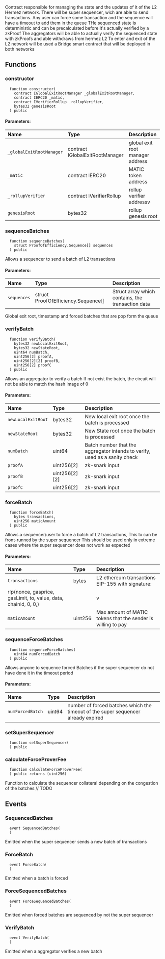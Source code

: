 Contract responsible for managing the state and the updates of it of the L2 Hermez network.
There will be super sequencer, wich are able to send transactions.
Any user can force some transaction and the sequence will have a timeout to add them in the queue
THe sequenced state is deterministic and can be precalculated before it's actually verified by a zkProof
The aggregators will be able to actually verify the sequenced state with zkProofs and able withdraws from hermez L2
To enter and exit of the L2 network will be used a Bridge smart contract that will be deployed in both networks


## Functions
### constructor
```solidity
  function constructor(
    contract IGlobalExitRootManager _globalExitRootManager,
    contract IERC20 _matic,
    contract IVerifierRollup _rollupVerifier,
    bytes32 genesisRoot
  ) public
```


#### Parameters:
| Name | Type | Description                                                          |
| :--- | :--- | :------------------------------------------------------------------- |
|`_globalExitRootManager` | contract IGlobalExitRootManager | global exit root manager address
|`_matic` | contract IERC20 | MATIC token address
|`_rollupVerifier` | contract IVerifierRollup | rollup verifier addressv
|`genesisRoot` | bytes32 | rollup genesis root

### sequenceBatches
```solidity
  function sequenceBatches(
    struct ProofOfEfficiency.Sequence[] sequences
  ) public
```
Allows a sequencer to send a batch of L2 transactions


#### Parameters:
| Name | Type | Description                                                          |
| :--- | :--- | :------------------------------------------------------------------- |
|`sequences` | struct ProofOfEfficiency.Sequence[] | Struct array which contains, the transaction data
Global exit root, timestamp and forced batches that are pop form the queue

### verifyBatch
```solidity
  function verifyBatch(
    bytes32 newLocalExitRoot,
    bytes32 newStateRoot,
    uint64 numBatch,
    uint256[2] proofA,
    uint256[2][2] proofB,
    uint256[2] proofC
  ) public
```
Allows an aggregator to verify a batch
If not exist the batch, the circuit will not be able to match the hash image of 0


#### Parameters:
| Name | Type | Description                                                          |
| :--- | :--- | :------------------------------------------------------------------- |
|`newLocalExitRoot` | bytes32 |  New local exit root once the batch is processed
|`newStateRoot` | bytes32 | New State root once the batch is processed
|`numBatch` | uint64 | Batch number that the aggregator intends to verify, used as a sanity check
|`proofA` | uint256[2] | zk-snark input
|`proofB` | uint256[2][2] | zk-snark input
|`proofC` | uint256[2] | zk-snark input

### forceBatch
```solidity
  function forceBatch(
    bytes transactions,
    uint256 maticAmount
  ) public
```
Allows a sequencer/user to force a batch of L2 transactions,
This tx can be front-runned by the super sequencer
This should be used only in extreme cases where the super sequencer does not work as expected


#### Parameters:
| Name | Type | Description                                                          |
| :--- | :--- | :------------------------------------------------------------------- |
|`transactions` | bytes | L2 ethereum transactions EIP-155 with signature:
rlp(nonce, gasprice, gasLimit, to, value, data, chainid, 0, 0,) || v || r || s
|`maticAmount` | uint256 | Max amount of MATIC tokens that the sender is willing to pay

### sequenceForceBatches
```solidity
  function sequenceForceBatches(
    uint64 numForcedBatch
  ) public
```
Allows anyone to sequence forced Batches if the super sequencer do not have done it in the timeout period


#### Parameters:
| Name | Type | Description                                                          |
| :--- | :--- | :------------------------------------------------------------------- |
|`numForcedBatch` | uint64 | number of forced batches which the timeout of the super sequencer already expired

### setSuperSequencer
```solidity
  function setSuperSequencer(
  ) public
```




### calculateForceProverFee
```solidity
  function calculateForceProverFee(
  ) public returns (uint256)
```
Function to calculate the sequencer collateral depending on the congestion of the batches
     // TODO



## Events
### SequencedBatches
```solidity
  event SequencedBatches(
  )
```

Emitted when the super sequencer sends a new batch of transactions

### ForceBatch
```solidity
  event ForceBatch(
  )
```

Emitted when a batch is forced

### ForceSequencedBatches
```solidity
  event ForceSequencedBatches(
  )
```

Emitted when forced batches are sequenced by not the super sequencer

### VerifyBatch
```solidity
  event VerifyBatch(
  )
```

Emitted when a aggregator verifies a new batch

